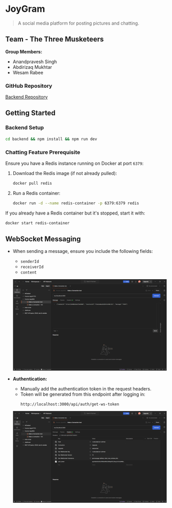 # JoyGram
> A social media platform for posting pictures and chatting.

## Team - The Three Musketeers  
**Group Members:**  
- Anandpravesh Singh  
- Abdirizaq Mukhtar  
- Wesam Rabee  

### GitHub Repository  
[Backend Repository](https://github.com/Anand-Singh01/Forums_App_MERN_Backend)  

## Getting Started  

### Backend Setup  
```sh
cd backend && npm install && npm run dev
```

### Chatting Feature Prerequisite  
Ensure you have a Redis instance running on Docker at port `6379`:  

1. Download the Redis image (if not already pulled):  
   ```sh
   docker pull redis
   ```  
2. Run a Redis container:  
   ```sh
   docker run -d --name redis-container -p 6379:6379 redis
   ```  

If you already have a Redis container but it's stopped, start it with:  
```sh
docker start redis-container
```

## WebSocket Messaging  
- When sending a message, ensure you include the following fields:  
  - `senderId`
  - `receiverId`
  - `content`

  ![Message Structure](1.png)  

- **Authentication:**  
  - Manually add the authentication token in the request headers.  
  - Token will be generated from this endpoint after logging in:  
    ```
    http://localhost:3000/api/auth/get-ws-token
    ```  

  ![Authentication Token](2.png)